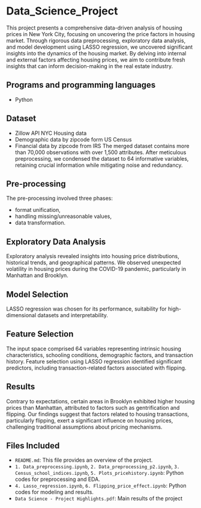# Data_Science_Project

This project presents a comprehensive data-driven analysis of housing prices in New York City, focusing on uncovering the price factors in housing market. Through rigorous data preprocessing, exploratory data analysis, and model development using LASSO regression, we uncovered significant insights into the dynamics of the housing market. By delving into internal and external factors affecting housing prices, we aim to contribute fresh insights that can inform decision-making in the real estate industry.

## Programs and programming languages
- Python

## Dataset
- Zillow API NYC Housing data
- Demographic data by zipcode form US Census
- Financial data by zipcode from IRS
The merged dataset contains more than 70,000 observations with over 1,500 attributes. After meticulous preprocessing, we condensed the dataset to 64 informative variables, retaining crucial information while mitigating noise and redundancy.

## Pre-processing
The pre-processing involved three phases: 
- format unification,
- handling missing/unreasonable values,
- data transformation. 

## Exploratory Data Analysis
Exploratory analysis revealed insights into housing price distributions, historical trends, and geographical patterns. We observed unexpected volatility in housing prices during the COVID-19 pandemic, particularly in Manhattan and Brooklyn.

## Model Selection
LASSO regression was chosen for its performance, suitability for high-dimensional datasets and interpretability.

## Feature Selection
The input space comprised 64 variables representing intrinsic housing characteristics, schooling conditions, demographic factors, and transaction history. Feature selection using LASSO regression identified significant predictors, including transaction-related factors associated with flipping.

## Results
Contrary to expectations, certain areas in Brooklyn exhibited higher housing prices than Manhattan, attributed to factors such as gentrification and flipping. Our findings suggest that factors related to housing transactions, particularly flipping, exert a significant influence on housing prices, challenging traditional assumptions about pricing mechanisms. 

## Files Included
- `README.md`: This file provides an overview of the project.
- `1. Data_preprocessing.ipynb`, `2. Data_preprocessing_p2.ipynb`, `3. Census_school_indices.ipynb`, `5. Plots_pricehistory.ipynb`: Python codes for preprocessing and EDA.
- `4. Lasso_regression.ipynb`, `6. Flipping_price_effect.ipynb`: Python codes for modeling and results.
- `Data Science - Project Highlights.pdf`: Main results of the project
